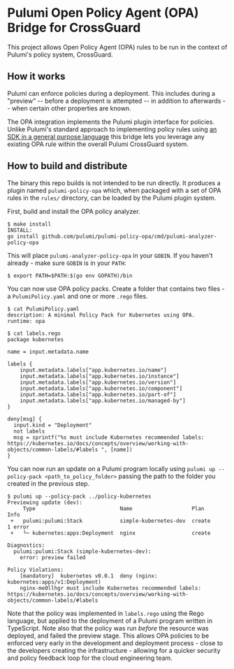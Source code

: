 # Pulumi Open Policy Agent (OPA) Bridge for CrossGuard

This project allows Open Policy Agent (OPA) rules to be run in the context of Pulumi's policy system, CrossGuard.

## How it works

Pulumi can enforce policies during a deployment. This includes during a "preview" -- before a deployment is attempted --
in addition to afterwards -- when certain other properties are known.

The OPA integration implements the Pulumi plugin interface for policies. Unlike Pulumi's standard approach to
implementing policy rules using [an SDK in a general purpose language](https://github.com/pulumi/pulumi-policy)
this bridge lets you leverage any existing OPA rule within the overall Pulumi CrossGuard system.

## How to build and distribute

The binary this repo builds is not intended to be run directly. It produces a plugin named `pulumi-policy-opa` which,
when packaged with a set of OPA rules in the `rules/` directory, can be loaded by the Pulumi plugin system.

First, build and install the OPA policy analyzer.

```
$ make install
INSTALL:
go install github.com/pulumi/pulumi-policy-opa/cmd/pulumi-analyzer-policy-opa
```

This will place `pulumi-analyzer-policy-opa` in your `GOBIN`.  If you haven't already - make sure `GOBIN` is in your `PATH`:

```
$ export PATH=$PATH:$(go env GOPATH)/bin
```

You can now use OPA policy packs.  Create a folder that contains two files - a `PulumiPolicy.yaml` and one or more `.rego` files.

```
$ cat PulumiPolicy.yaml 
description: A minimal Policy Pack for Kubernetes using OPA.
runtime: opa    

$ cat labels.rego 
package kubernetes

name = input.metadata.name

labels {
    input.metadata.labels["app.kubernetes.io/name"]
    input.metadata.labels["app.kubernetes.io/instance"]
    input.metadata.labels["app.kubernetes.io/version"]
    input.metadata.labels["app.kubernetes.io/component"]
    input.metadata.labels["app.kubernetes.io/part-of"]
    input.metadata.labels["app.kubernetes.io/managed-by"]
}

deny[msg] {
  input.kind = "Deployment"
  not labels
  msg = sprintf("%s must include Kubernetes recommended labels: https://kubernetes.io/docs/concepts/overview/working-with-objects/common-labels/#labels ", [name])
}
```

You can now run an update on a Pulumi program locally using `pulumi up --policy-pack <path_to_policy_folder>` passing the path to the folder you created in the previous step.

```
$ pulumi up --policy-pack ../policy-kubernetes    
Previewing update (dev):
     Type                           Name                   Plan       Info
 +   pulumi:pulumi:Stack            simple-kubernetes-dev  create     1 error
 +   └─ kubernetes:apps:Deployment  nginx                  create     
 
Diagnostics:
  pulumi:pulumi:Stack (simple-kubernetes-dev):
    error: preview failed
 
Policy Violations:
    [mandatory]  kubernetes v0.0.1  deny (nginx: kubernetes:apps/v1:Deployment)
    nginx-me0llhgr must include Kubernetes recommended labels: https://kubernetes.io/docs/concepts/overview/working-with-objects/common-labels/#labels 
```

Note that the policy was implemented in `labels.rego` using the Rego language, but applied to the deployment of a Pulumi program written in TypeScript.  Note also that the policy was run *before* the resource was deployed, and failed the preview stage.  This allows OPA policies to be enforced very early in the development and deployment process - close to the developers creating the infrastructure - allowing for a quicker security and policy feedback loop for the cloud engineering team.
